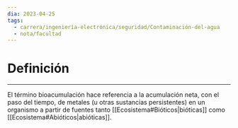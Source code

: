 ```yaml
---
dia: 2023-04-25
tags:
  - carrera/ingeniería-electrónica/seguridad/Contaminación-del-agua
  - nota/facultad
---
```

# Definición
---
El término bioacumulación hace referencia a la acumulación neta, con el paso del tiempo, de metales (u otras sustancias persistentes) en un organismo a partir de fuentes tanto [[Ecosistema#Bióticos|bióticas]] como [[Ecosistema#Abióticos|abióticas]].